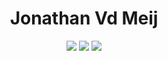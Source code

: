<h1 align="center">
  <b>Jonathan Vd Meij</b>
</h1>

<p>
<div align="center">
  <img src="https://img.shields.io/badge/-TypeScript-98b982?style=for-the-badge&logo=typescript&logoColor=98b982&labelColor=282828">
  <img src="https://img.shields.io/badge/-React-61DBFB?style=for-the-badge&logo=react&logoColor=61DBFB&labelColor=282828">
 <img src="https://img.shields.io/badge/-.NET-d1a01f?style=for-the-badge&logo=dotnet&logoColor=d1a01f&labelColor=282828">
</p>
